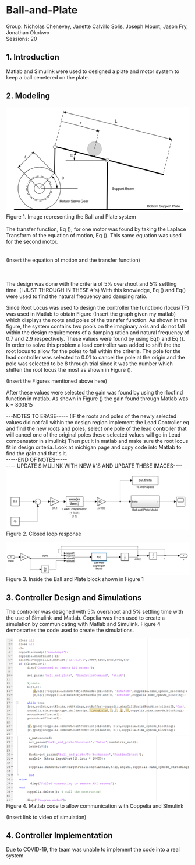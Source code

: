 # Ball-and-Plate
Group: Nicholas Chenevey, Janette Calvillo Solis, Joseph Mount, Jason Fry, Jonathan Okokwo <br>
Sessions: 20 <br>
## 1. Introduction <br>
Matlab and Simulink were used to designed a plate and motor system to keep a ball cenetered on the plate.


## 2. Modeling 
![](ImageofSystem.PNG) <br>
Figure 1. Image representing the Ball and Plate system <br>
<br>
The transfer function, Eq (), for one motor was found by taking the Laplace Transform of the equation of motion, Eq (). This same equation was used for the second motor. <br>
<br>
<br>
(Insert the equation of motion and the transfer function)

<br>
<br>
The design was done with the criteria of 5% overshoot and 5% settling time. (I JUST THROUGH IN THESE #'s) With this knowledge, Eq () and Eq() were used to find the natural frequency and damping ratio.<br>

Since Root Locus was used to design the controller the functiono rlocus(TF) was used in Matlab to obtain Figure (Insert the graph given my matlab) which displays the roots and poles of the transfer function. As shown in the figure, the system contains two pools on the imaginary axis and do not fall within the design requirements of a damping ration and natural frequency of 0.7 and 2.9 respectively. These values were found by using Eq() and Eq (). In order to solve this problem a lead controller was added to shift the the root locus to allow for the poles to fall within the criteria. The pole for the lead controller was selected to 0.01 to cancel the pole at the origin and the pole was selected to be 8 through trial since it was the number which shiften the root locus the most as shown in Figure (). <br>

(Insert the Figures mentioned above here) <br>

After these values were selected the gain was found by using the rlocfind function in matlab. As shown in Figure () the gain found through Matlab was k = 80.1815 <br>

---NOTES TO ERASE-----
(IF the roots and poles of the newly selected values did not fall within the design region implement the Lead Controller eq and find the new roots and poles, select one pole of the lead controller that will cancel one of the original poles these selected values will go in Lead compensator in simulink) Then put it in matlab and make sure the root locus fit in design criteria. Look at michigan page and copy code into Matlab to find the gain and that's it. <br>
-----END OF NOTES-----
<br>
---- UPDATE SIMULINK WITH NEW #'S AND UPDATE THESE IMAGES----
![](BallandPlate.PNG) <br>
Figure 2. Closed loop response


![](BallandPlateModel.PNG)
Figure 3. Inside the Ball and Plate block shown in Figure 1


## 3. Controller Design and Simulations

The controller was designed with  5% overshoot and 5% settling time with the use of Simulink and Matlab. Copelia was then used to create a simulation by communicating with Matlab and Simulink. Figure 4 demostartes the code used to create the simulations.

![](SImulationCodePart1.PNG)
![](SImulationCodePart2.PNG)
Figure 4. Matlab code to allow communication with Coppelia and SImulink


(Insert link to video of simulation)


## 4. Controller Implementation
Due to COVID-19, the team was unable to implement the code into a real system.
